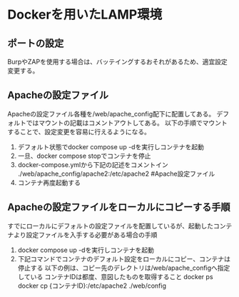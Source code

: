 # Dockerを用いたLAMP環境

## ポートの設定

BurpやZAPを使用する場合は、バッテイングするおそれがあるため、適宜設定変更する。

## Apacheの設定ファイル

Apacheの設定ファイル各種を/web/apache_config配下に配置してある。
デフォルトではマウントの記載はコメントアウトしてある。
以下の手順でマウントすることで、設定変更を容易に行えるようになる。

1. デフォルト状態でdocker compose up -dを実行しコンテナを起動
2. 一旦、docker compose stopでコンテナを停止
1. docker-compose.ymlから下記の記述をコメントイン
    ./web/apache_config/apache2:/etc/apache2 #Apache設定ファイル
2. コンテナ再度起動する

## Apacheの設定ファイルをローカルにコピーする手順

すでにローカルにデフォルトの設定ファイルを配置しているが、起動したコンテナより設定ファイルを入手する必要がある場合の手順

1. docker compose up -dを実行しコンテナを起動
2. 下記コマンドでコンテナのデフォルト設定をローカルにコピー、コンテナは停止する
    以下の例は、コピー先のデレクトリは/web/apache_configへ指定している
    コンテナIDは都度、意図したものを取得すること
    docker ps
    docker cp {コンテナID}:/etc/apache2 ./web/config
